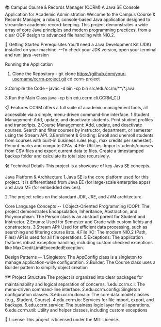 📚 Campus Course & Records Manager (CCRM)
A Java SE Console Application for Academic Administration
Welcome to the Campus Course & Records Manager, a robust, console-based Java application designed to streamline academic record-keeping. This project demonstrates a wide array of core Java principles and modern programming practices, from a clear OOP design to advanced file handling with NIO.2.

🚀 Getting Started
Prerequisites
You'll need a Java Development Kit (JDK) installed on your machine.
  --To check your JDK version, open your terminal and run: java -version

Running the Application
1. Clone the Repository - 
git clone https://github.com/your-username/ccrm-project.git
cd ccrm-project

2.Compile the Code - 
javac -d bin -cp bin src/edu/ccrm/**/*.java

3.Run the Main Class
java -cp bin edu.ccrm.cli.CCRM_CLI

📋 Features
CCRM offers a full suite of academic management tools, all accessible via a simple, menu-driven command-line interface.
1.Student Management: Add, update, and deactivate students. Print student profiles and transcripts.
2.Course Management: Add, update, and deactivate courses. Search and filter courses by instructor, department, or semester using the Stream API.
3.Enrollment & Grading: Enroll and unenroll students from courses with built-in business rules (e.g., max credits per semester). Record marks and compute GPAs.
4.File Utilities: Import students/courses from CSV files and export current data to files. Create a timestamped backup folder and calculate its total size recursively.

🛠️ Technical Details
This project is a showcase of key Java SE concepts.

Java Platform & Architecture
1.Java SE is the core platform used for this project. It is differentiated from Java EE (for large-scale enterprise apps) and Java ME (for embedded devices).

2.The project relies on the standard JDK, JRE, and JVM architecture.

Core Language Concepts --
1.Object-Oriented Programming (OOP): The project demonstrates Encapsulation, Inheritance, Abstraction, and Polymorphism. The Person class is an abstract parent for Student and Instructor.
2.Enums: Used for Semester and Grade with custom fields and constructors.
3.Stream API: Used for efficient data processing, such as searching and filtering course lists.
4.File I/O: The modern NIO.2 (Path, Files) API is used for all file operations.
5.Exceptions: The application features robust exception handling, including custom checked exceptions like MaxCreditLimitExceededException.

Design Patterns --
1.Singleton: The AppConfig class is a singleton to manage application-wide configuration.
2.Builder: The Course class uses a Builder pattern to simplify object creation

🗺️ Project Structure
The project is organized into clear packages for maintainability and logical separation of concerns.
1.edu.ccrm.cli: The menu-driven command-line interface.
2.edu.ccrm.config: Singleton configuration classes.
3.edu.ccrm.domain: The core data model classes (e.g., Student, Course).
4.edu.ccrm.io: Services for file import, export, and backups.
5.edu.ccrm.service: The business logic layer for all operations.
6.edu.ccrm.util: Utility and helper classes, including custom exceptions

📝 License
This project is licensed under the MIT License.
